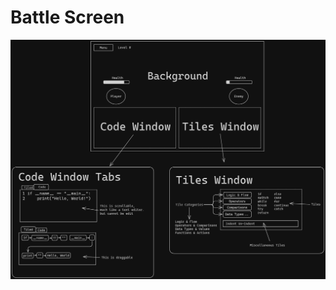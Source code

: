 # Battle Screen

<picture>
  <source media="(prefers-color-scheme: dark)" srcset="../assets/Main UI Design - Dark.png">
  <source media="(prefers-color-scheme: light)" srcset="../assets/Main UI Design - Light.png">
  <img alt="Shows a black logo in light color mode and a white one in dark color mode." src="../assets/Main UI Design - Dark.png">
</picture>
